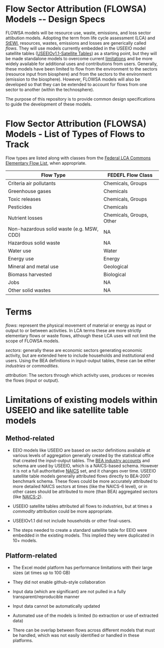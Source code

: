 # Flow Sector Attribution (FLOWSA) Models -- Design Specs

FLOWSA models will be resource use, waste, emissions, and loss sector attibution models. Adopting the term from
life cycle assessment (LCA) and [StEWI](https://github.com/USEPA/standardizedinventories), resources, wastes,
 emissions and losses are generically called _flows_. They will use models currently embedded in the USEEIO model
satellite tables ([USEEIOv1.1-Satellite Tables](https://catalog.data.gov/dataset/useeiov1-1-satellite-tables)) as a starting point,
 but they will be made standalone models to overcome current [limitations](#limitations-of-existing-models-within-useeio-and-like-satellite-table-models) and be more widely available for additional uses and
 contributions from users. Generally, these models have been limited to flow from the environment to the sectors (resource input from biosphere)
   and from the sectors to the environment (emission to the biosphere). However, FLOWSA models will also be developed so that they can be extended
 to account for flows from one sector to another (within the technosphere).

The purpose of this repository is to provide common design specifications to guide the
development of these models.

# Flow Sector Attribution (FLOWSA) Models - List of Types of Flows to Track

Flow types are listed along with classes from the
[Federal LCA Commons Elementary Flow List](https://github.com/USEPA/Federal-LCA-Commons-Elementary-Flow-List/),
 when appropriate.

| Flow Type | FEDEFL Flow Class |
| --- | --- |
| Criteria air pollutants | Chemicals, Groups |
| Greenhouse gases | Chemicals |
| Toxic releases | Chemicals, Groups |
| Pesticides | Chemicals |
| Nutrient losses | Chemicals, Groups, Other |
| Non-hazardous solid waste (e.g. MSW, CDD) | NA |
| Hazardous solid waste | NA |
| Water use | Water |
| Energy use | Energy |
| Mineral and metal use | Geological |
| Biomass harvested | Biological |
| Jobs | NA |
| Other solid wastes | NA |

# Terms
_flows_: represent the physical movement of material or energy as input or output to or between activities.
In LCA terms these are more strictly elementary flows or waste flows, although these LCA uses will not limit the scope of FLOWSA models.

_sectors_: generally these are economic sectors generating economic activity, but are extended
here to include households and institutional end users. Using the BEA definitions in input-output
tables, these can be either _industries_ or _commodities_.

_attribution_: The sectors through which activity uses, produces or recevies the flows (input or output).

# Limitations of existing models within USEEIO and like satellite table models

## Method-related
- EEIO models like USEEIO are based on sector definitions available at various levels of aggregation generally
 created by the statistical office that created the input-output tables. The [BEA industry accounts](https://www.bea.gov/resources/methodologies/industry-primer) and schema are used by USEEIO,
  which is a NAICS-based schema. However it is not a full authoritative [NAICS](https://www.census.gov/eos/www/naics/index.html) set, and it changes over time. USEEIO satellite table models
 generally attributed flows directly to BEA-2007 benchmark schema. These flows could be more accurately attributed
 to more detailed NAICS sectors at times (like the NAICS-6 level), or in other cases should be attributed to more (than BEA)
  aggregated sectors (like [NAICS-2](https://www.census.gov/cgi-bin/sssd/naics/naicsrch?chart=2017)).

- USEEIO satellite tables attributed all flows to _industries_, but at times a _commodity_ attribution could be more appropriate.

- USEEIOv1.1 did not include households or other final-users.

- The steps needed to create a standard satellite table for EEIO were embedded in the existing models. This implied they were duplicated in 10+ models.

## Platform-related
- The Excel model platform has performance limitations with their large sizes (at times up to 100 GB)

- They did not enable github-style collaboration

- Input data (which are significant) are not pulled in a fully transparent/reproducible manner

- Input data cannot be automatically updated

- Automated use of the models is limited (to extraction or use of extracted data)

- There can be overlap between flows across different models that must be handled, which was not easily identified or handled in these platforms.
